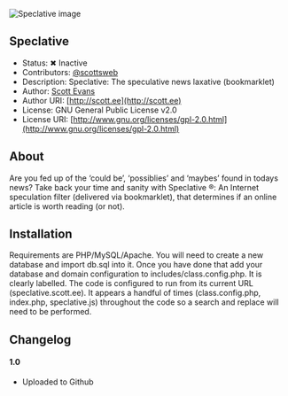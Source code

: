![Speclative image](http://cloud.scott.ee/images/speclative.jpg)

## Speclative

* Status: ✖ Inactive
* Contributors: [@scottsweb](http://twitter.com/scottsweb)
* Description: Speclative: The speculative news laxative (bookmarklet)
* Author: [Scott Evans](http://scott.ee)
* Author URI: [http://scott.ee](http://scott.ee)
* License: GNU General Public License v2.0
* License URI: [http://www.gnu.org/licenses/gpl-2.0.html](http://www.gnu.org/licenses/gpl-2.0.html)

## About

Are you fed up of the &lsquo;could be&rsquo;, &lsquo;possiblies&rsquo; and &lsquo;maybes&rsquo; found in todays news? Take back your time and sanity with Speclative &reg;: An Internet speculation filter (delivered via bookmarklet), that determines if an online article is worth reading (or not).

## Installation

Requirements are PHP/MySQL/Apache. You will need to create a new database and import db.sql into it. Once you have done that add your database and domain configuration to includes/class.config.php. It is clearly labelled. The code is configured to run from its current URL (speclative.scott.ee). It appears a handful of times (class.config.php, index.php, speclative.js) throughout the code so a search and replace will need to be performed.

## Changelog

#### 1.0
* Uploaded to Github
